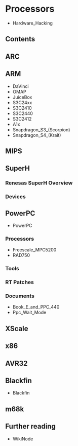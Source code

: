 # Processors
* Hardware_Hacking
## Contents
## ARC
## ARM
* DaVinci
* OMAP
* JuiceBox
* S3C24xx
* S3C2410
* S3C2440
* S3C2412
* A1x
* Snapdragon_S3_(Scorpion)
* Snapdragon_S4_(Krait)
## MIPS
## SuperH
### Renesas SuperH Overview
### Devices
## PowerPC
* PowerPC
### Processors
* Freescale_MPC5200
* RAD750
### Tools
### RT Patches
### Documents
* Book_E_and_PPC_440
* Ppc_Wait_Mode
## XScale
## x86
## AVR32
## Blackfin
* Blackfin
## m68k
## Further reading
* WikiNode
